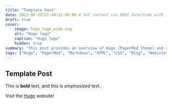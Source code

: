 ```yaml
---
title: "Template Post"
date: 2023-08-25T21:49:21-05:00 # Get current iso 8601 date/time with {{ now.Format "2006-01-02T15:04:05-07:00" }} or ctrl-shift-i in vscode 
draft: true
cover:
    image: hugo_logo_wide.svg
    alt: "Hugo logo"
    caption: "Hugo logo"
    hidden: true
summary: "This post provides an overview of Hugo (PaperMod theme) and details the steps I took in setting up this website."
tags: ["Hugo", "PaperMod", "Markdown", "HTML", "CSS", "Blog", "Website", "Portfolio"]
---
```

## Template Post

This is **bold** text, and this is *emphasized* text.

Visit the [Hugo](https://gohugo.io) website!
